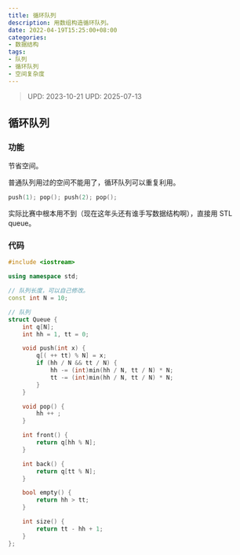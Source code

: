 ```yaml
---
title: 循环队列
description: 用数组构造循环队列。
date: 2022-04-19T15:25:00+08:00
categories:
- 数据结构
tags:
- 队列
- 循环队列
- 空间复杂度
---
```


> UPD: 2023-10-21
> UPD: 2025-07-13

## 循环队列

### 功能

节省空间。

普通队列用过的空间不能用了，循环队列可以重复利用。

```c++
push(1); pop(); push(2); pop();
```

实际比赛中根本用不到（现在这年头还有谁手写数据结构啊），直接用 STL queue。

### 代码

```c++
#include <iostream>

using namespace std;

// 队列长度，可以自己修改。
const int N = 10;

// 队列
struct Queue {
    int q[N];
    int hh = 1, tt = 0;

    void push(int x) {
        q[( ++ tt) % N] = x;
        if (hh / N && tt / N) {
            hh -= (int)min(hh / N, tt / N) * N;
            tt -= (int)min(hh / N, tt / N) * N;
        }
    }

    void pop() {
        hh ++ ;
    }

    int front() {
        return q[hh % N];
    }

    int back() {
        return q[tt % N];
    }

    bool empty() {
        return hh > tt;
    }

    int size() {
        return tt - hh + 1;
    }
};
```
